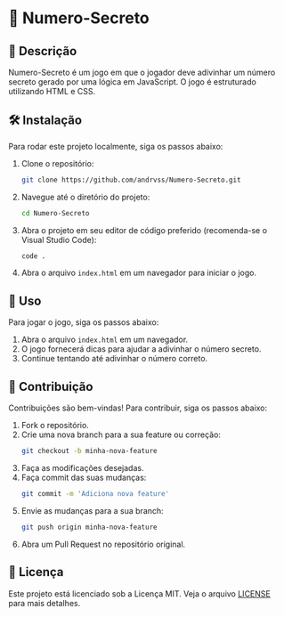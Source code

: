 # 🎯 Numero-Secreto

## 📝 Descrição
Numero-Secreto é um jogo em que o jogador deve adivinhar um número secreto gerado por uma lógica em JavaScript. O jogo é estruturado utilizando HTML e CSS.

## 🛠️ Instalação
Para rodar este projeto localmente, siga os passos abaixo:

1. Clone o repositório:
    ```bash
    git clone https://github.com/andrvss/Numero-Secreto.git
    ```
2. Navegue até o diretório do projeto:
    ```bash
    cd Numero-Secreto
    ```
3. Abra o projeto em seu editor de código preferido (recomenda-se o Visual Studio Code):
    ```bash
    code .
    ```
4. Abra o arquivo `index.html` em um navegador para iniciar o jogo.

## 🚀 Uso
Para jogar o jogo, siga os passos abaixo:

1. Abra o arquivo `index.html` em um navegador.
2. O jogo fornecerá dicas para ajudar a adivinhar o número secreto.
3. Continue tentando até adivinhar o número correto.

## 🤝 Contribuição
Contribuições são bem-vindas! Para contribuir, siga os passos abaixo:

1. Fork o repositório.
2. Crie uma nova branch para a sua feature ou correção:
    ```bash
    git checkout -b minha-nova-feature
    ```
3. Faça as modificações desejadas.
4. Faça commit das suas mudanças:
    ```bash
    git commit -m 'Adiciona nova feature'
    ```
5. Envie as mudanças para a sua branch:
    ```bash
    git push origin minha-nova-feature
    ```
6. Abra um Pull Request no repositório original.

## 📜 Licença
Este projeto está licenciado sob a Licença MIT. Veja o arquivo [LICENSE](LICENSE) para mais detalhes.
